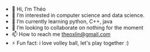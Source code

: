 - 👋 Hi, I’m Théo
- 👀 I’m interested in computer science and data science.
- 🌱 I’m currently learning python, C++, java 
- 💞️ I’m looking to collaborate on nothing for the moment
- 📫 How to reach me theoxlin@gmail.com
- ⚡ Fun fact: i love volley ball, let's play together :)

<!---
eothL/eothL is a ✨ special ✨ repository because its `README.md` (this file) appears on your GitHub profile.
You can click the Preview link to take a look at your changes.
--->
